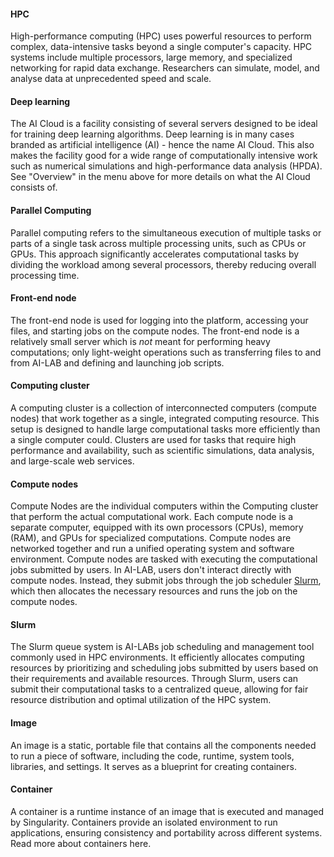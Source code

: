 #### HPC
High-performance computing (HPC) uses powerful resources to perform complex, data-intensive tasks beyond a single computer's capacity. HPC systems include multiple processors, large memory, and specialized networking for rapid data exchange. Researchers can simulate, model, and analyse data at unprecedented speed and scale.

#### Deep learning
The AI Cloud is a facility consisting of several servers designed to be ideal for training deep learning algorithms. Deep learning is in many cases branded as artificial intelligence (AI) - hence the name AI Cloud. This also makes the facility good for a wide range of computationally intensive work such as numerical simulations and high-performance data analysis (HPDA). See "Overview" in the menu above for more details on what the AI Cloud consists of.

#### Parallel Computing
Parallel computing refers to the simultaneous execution of multiple tasks or parts of a single task across multiple processing units, such as CPUs or GPUs. This approach significantly accelerates computational tasks by dividing the workload among several processors, thereby reducing overall processing time.

#### Front-end node
The front-end node is used for logging into the platform, accessing your files, and starting jobs on the compute nodes. The front-end node is a relatively small server which is *not* meant for performing heavy computations; only light-weight operations such as transferring files to and from AI-LAB and defining and launching job scripts.

#### Computing cluster
A computing cluster is a collection of interconnected computers (compute nodes) that work together as a single, integrated computing resource. This setup is designed to handle large computational tasks more efficiently than a single computer could. Clusters are used for tasks that require high performance and availability, such as scientific simulations, data analysis, and large-scale web services.

#### Compute nodes
Compute Nodes are the individual computers within the Computing cluster that perform the actual computational work. Each compute node is a separate computer, equipped with its own processors (CPUs), memory (RAM), and GPUs for specialized computations. Compute nodes are networked together and run a unified operating system and software environment. Compute nodes are tasked with executing the computational jobs submitted by users. In AI-LAB, users don't interact directly with compute nodes. Instead, they submit jobs through the job scheduler [Slurm](/glossery/#slurm), which then allocates the necessary resources and runs the job on the compute nodes.

#### Slurm
The Slurm queue system is AI-LABs job scheduling and management tool commonly used in HPC environments. It efficiently allocates computing resources by prioritizing and scheduling jobs submitted by users based on their requirements and available resources. Through Slurm, users can submit their computational tasks to a centralized queue, allowing for fair resource distribution and optimal utilization of the HPC system.

#### Image
An image is a static, portable file that contains all the components needed to run a piece of software, including the code, runtime, system tools, libraries, and settings. It serves as a blueprint for creating containers.

#### Container
A container is a runtime instance of an image that is executed and managed by Singularity. Containers provide an isolated environment to run applications, ensuring consistency and portability across different systems. Read more about containers here.
